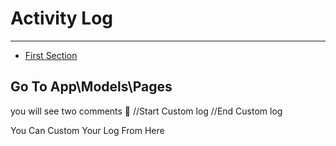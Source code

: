 # Activity Log

---

- [First Section](#section-1)

<a name="section-1"></a>

## Go To App\Models\Pages

you will see two comments  🦊
//Start Custom log
//End Custom log

You Can Custom Your Log From Here
